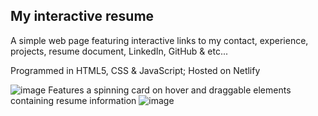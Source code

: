 ## My interactive resume
A simple web page featuring interactive links to my contact, experience, projects, resume document, LinkedIn, GitHub &amp; etc...

Programmed in HTML5, CSS & JavaScript; Hosted on Netlify

![image](https://user-images.githubusercontent.com/54992930/116003536-5ef5a380-a5cc-11eb-80df-15df4b3bf396.png)
Features a spinning card on hover and draggable elements containing resume information
![image](https://user-images.githubusercontent.com/54992930/116003526-52714b00-a5cc-11eb-9cbc-da5f8fe70e81.png)



